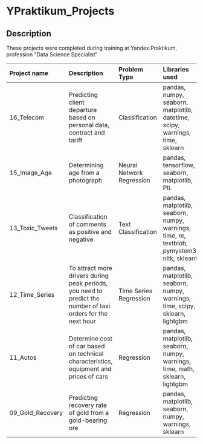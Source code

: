 # YPraktikum_Projects


## Description

These projects were completed during training at Yandex.Praktikum, profession "Data Science Specialist"


| Project name | Description | Problem Type | Libraries used
| :---------------------- | :---------------------- | :---------------------- | :---------------------- |
| 16_Telecom | Predicting client departure based on personal data, contract and tariff | Classification | pandas, numpy, seaborn, matplotlib, datetime, scipy, warnings, time, sklearn
| 15_Image_Age | Determining age from a photograph | Neural Network Regression | pandas, tensorflow, seaborn, matplotlib, PIL
| 13_Toxic_Tweets |  Classification of comments as positive and negative | Text Classification | pandas, matplotlib, seaborn, numpy, warnings, time, re, textblob, pymystem3, nltk, sklearn
| 12_Time_Series |  To attract more drivers during peak periods, you need to predict the number of taxi orders for the next hour | Time Series Regression | pandas, matplotlib, seaborn, numpy, warnings, time, scipy, sklearn, lightgbm
| 11_Autos |  Determine cost of car based on technical characteristics, equipment and prices of cars | Regression | pandas, matplotlib, seaborn, numpy, warnings, time, math, sklearn, lightgbm
| 09_Gold_Recovery |  Predicting recovery rate of gold from a gold-bearing ore | Regression | pandas, matplotlib, seaborn, numpy, warnings, sklearn
